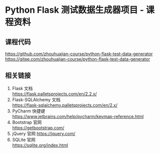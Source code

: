 # Python Flask 测试数据生成器项目 - 课程资料

## 课程代码

https://github.com/zhouhuajian-course/python-flask-test-data-generator  
https://gitee.com/zhouhuajian-course/python-flask-test-data-generator

## 相关链接

1. Flask 文档  
   https://flask.palletsprojects.com/en/2.2.x/
2. Flask-SQLAlchemy 文档  
   https://flask-sqlalchemy.palletsprojects.com/en/2.x/
3. PyCharm 快捷键  
   https://www.jetbrains.com/help/pycharm/keymap-reference.html
4. Bootstrap 官网  
   https://getbootstrap.com/
5. jQuery 官网
   https://jquery.com/
6. SQLite 官网  
   https://sqlite.org/index.html
